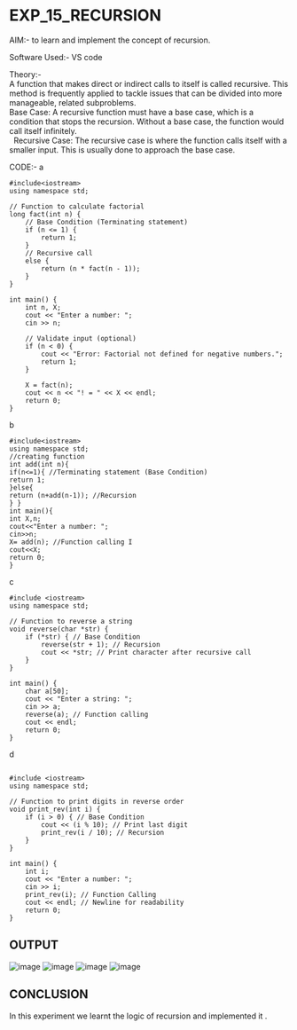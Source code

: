 # EXP_15_RECURSION
AIM:- to learn and implement the concept of recursion.<br>

Software Used:- VS code<br>

Theory:-<br>
A function that makes direct or indirect calls to itself is called recursive. This method is frequently applied to tackle issues that can be divided into more manageable, related subproblems.<br>
Base Case: A recursive function must have a base case, which is a condition that stops the recursion. Without a base case, the function would call itself infinitely. <br>  
Recursive Case: The recursive case is where the function calls itself with a smaller input. This is usually done to approach the base case.<br>

CODE:-
a
```
#include<iostream>
using namespace std;

// Function to calculate factorial
long fact(int n) {
    // Base Condition (Terminating statement)
    if (n <= 1) {
        return 1;
    } 
    // Recursive call
    else {
        return (n * fact(n - 1));
    }
}

int main() {
    int n, X;
    cout << "Enter a number: ";
    cin >> n;
    
    // Validate input (optional)
    if (n < 0) {
        cout << "Error: Factorial not defined for negative numbers.";
        return 1;
    }

    X = fact(n);
    cout << n << "! = " << X << endl;
    return 0;
}
```
b
```
#include<iostream>
using namespace std;
//creating function
int add(int n){
if(n<=1){ //Terminating statement (Base Condition)
return 1;
}else{
return (n+add(n-1)); //Recursion
} }
int main(){
int X,n;
cout<<"Enter a number: ";
cin>>n;
X= add(n); //Function calling I
cout<<X;
return 0;
}
```
c
```
#include <iostream>
using namespace std;

// Function to reverse a string
void reverse(char *str) {
    if (*str) { // Base Condition
        reverse(str + 1); // Recursion
        cout << *str; // Print character after recursive call
    }
}

int main() {
    char a[50];
    cout << "Enter a string: ";
    cin >> a;
    reverse(a); // Function calling
    cout << endl; 
    return 0;
}
```
d
```

#include <iostream>
using namespace std;

// Function to print digits in reverse order
void print_rev(int i) {
    if (i > 0) { // Base Condition
        cout << (i % 10); // Print last digit
        print_rev(i / 10); // Recursion
    }
}

int main() {
    int i;
    cout << "Enter a number: ";
    cin >> i;
    print_rev(i); // Function Calling
    cout << endl; // Newline for readability
    return 0;
}

```

## OUTPUT
![image](https://github.com/user-attachments/assets/6f3ef525-5fab-4255-acc6-56abd8b0a021)
![image](https://github.com/user-attachments/assets/61008a3f-cba3-4d3a-b297-0a06f3dc66bf)
![image](https://github.com/user-attachments/assets/4bb01b78-dc6f-4f0e-b964-8c83e123bc01)
![image](https://github.com/user-attachments/assets/814ccfa5-22b4-414a-aba4-43ad19d9d313)

## CONCLUSION
In this experiment we learnt the logic of recursion and implemented it .
